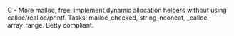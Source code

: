 C - More malloc, free: implement dynamic allocation helpers without using calloc/realloc/printf.
Tasks: malloc_checked, string_nconcat, _calloc, array_range. Betty compliant.
